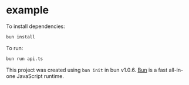 # example

To install dependencies:

```bash
bun install
```

To run:

```bash
bun run api.ts
```

This project was created using `bun init` in bun v1.0.6. [Bun](https://bun.sh) is a fast all-in-one JavaScript runtime.
